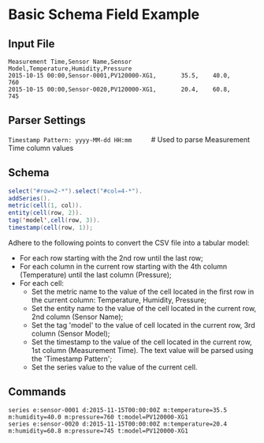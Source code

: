 # Basic Schema Field Example

## Input File

```csv
Measurement Time,Sensor Name,Sensor Model,Temperature,Humidity,Pressure
2015-10-15 00:00,Sensor-0001,PV120000-XG1,       35.5,    40.0,     760
2015-10-15 00:00,Sensor-0020,PV120000-XG1,       20.4,    60.8,     745
```

## Parser Settings

`Timestamp Pattern: yyyy-MM-dd HH:mm`          # Used to parse Measurement Time column values

## Schema

```java
select("#row=2-*").select("#col=4-*").
addSeries().
metric(cell(1, col)).
entity(cell(row, 2)).
tag('model',cell(row, 3)).
timestamp(cell(row, 1));
```

Adhere to the following points to convert the CSV file into a tabular model:

* For each row starting with the 2nd row until the last row;
* For each column in the current row starting with the 4th column (Temperature) until the last column (Pressure);
* For each cell:
  * Set the metric name to the value of the cell located in the first row in the current column: Temperature, Humidity, Pressure;
  * Set the entity name to the value of the cell located in the current row, 2nd column (Sensor Name);
  * Set the tag 'model' to the value of cell located in the current row, 3rd column (Sensor Model);
  * Set the timestamp to the value of the cell located in the current row, 1st column (Measurement Time). The text value will be parsed using the 'Timestamp Pattern';
  * Set the series value to the value of the current cell.

## Commands

```ls
series e:sensor-0001 d:2015-11-15T00:00:00Z m:temperature=35.5 m:humidity=40.0 m:pressure=760 t:model=PV120000-XG1
series e:sensor-0020 d:2015-11-15T00:00:00Z m:temperature=20.4 m:humidity=60.8 m:pressure=745 t:model=PV120000-XG1
```
